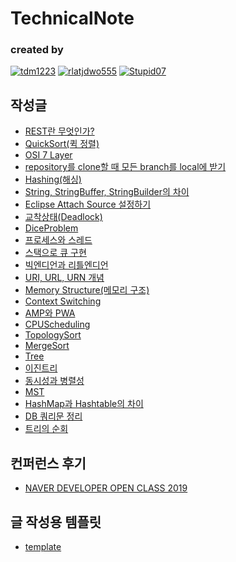 TechnicalNote
===

### **created by** 
[![tdm1223](https://avatars1.githubusercontent.com/u/21440957?s=100&v=4)](https://github.com/tdm1223)
[![rlatjdwo555](https://avatars0.githubusercontent.com/u/28692938?s=100&v=4)](https://github.com/rlatjdwo555)
[![Stupid07](https://avatars1.githubusercontent.com/u/35564566?s=100&v=4)](https://github.com/Stupid07)


## 작성글
- [REST란 무엇인가?](https://github.com/jobhope/TechnicalNote/blob/master/REST%EB%9E%80%20%EB%AC%B4%EC%97%87%EC%9D%B8%EA%B0%80.md)
- [QuickSort(퀵 정렬)](https://github.com/jobhope/TechnicalNote/blob/master/QuickSort.md)
- [OSI 7 Layer](https://github.com/jobhope/TechnicalNote/blob/master/OSI7layer.md)
- [repository를 clone할 때 모든 branch를 local에 받기](https://github.com/jobhope/TechnicalNote/blob/master/CloneRepository.md)
- [Hashing(해싱)](https://github.com/jobhope/TechnicalNote/blob/master/Hashing.md)
- [String, StringBuffer, StringBuilder의 차이](https://github.com/jobhope/TechnicalNote/blob/master/String%2C%20StringBuffer%2C%20StringBuilder%EC%9D%98%20%EC%B0%A8%EC%9D%B4.md)
- [Eclipse Attach Source 설정하기](https://github.com/jobhope/TechnicalNote/blob/master/Eclipse%20Attach%20Source%20%EC%84%A4%EC%A0%95.md)
- [교착상태(Deadlock)](https://github.com/jobhope/TechnicalNote/blob/master/Deadlock.md)
- [DiceProblem](https://github.com/jobhope/TechnicalNote/blob/master/DiceProblem.md)
- [프로세스와 스레드](https://github.com/jobhope/TechnicalNote/blob/master/%ED%94%84%EB%A1%9C%EC%84%B8%EC%8A%A4%EC%99%80%20%EC%8A%A4%EB%A0%88%EB%93%9C.md)
- [스택으로 큐 구현](https://github.com/jobhope/TechnicalNote/blob/master/%EC%8A%A4%ED%83%9D%EC%9C%BC%EB%A1%9C%20%ED%81%90%20%EA%B5%AC%ED%98%84.md)
- [빅엔디언과 리틀엔디언](https://github.com/jobhope/TechnicalNote/blob/master/%EB%B9%85%EC%97%94%EB%94%94%EC%96%B8%EA%B3%BC%20%EB%A6%AC%ED%8B%80%EC%97%94%EB%94%94%EC%96%B8.md)
- [URI, URL, URN 개념](https://github.com/jobhope/TechnicalNote/blob/master/URI%2C%20URL%2C%20URN%20%EA%B0%9C%EB%85%90.md)
- [Memory Structure(메모리 구조)](https://github.com/jobhope/TechnicalNote/blob/master/MemoryStructure.md)
- [Context Switching](https://github.com/jobhope/TechnicalNote/blob/master/ContextSwitching.md)
- [AMP와 PWA](https://github.com/jobhope/TechnicalNote/blob/master/AMP%EC%99%80PWA.md)
- [CPUScheduling](https://github.com/jobhope/TechnicalNote/blob/master/CPUScheduling.md)
- [TopologySort](https://github.com/jobhope/TechnicalNote/blob/master/TopologySort.md)
- [MergeSort](https://github.com/jobhope/TechnicalNote/blob/master/MergeSort.md)
- [Tree](https://github.com/jobhope/TechnicalNote/blob/master/Tree.md)
- [이진트리](https://github.com/jobhope/TechnicalNote/blob/master/%EC%9D%B4%EC%A7%84%ED%8A%B8%EB%A6%AC.md)
- [동시성과 병렬성](https://github.com/jobhope/TechnicalNote/blob/master/%EB%8F%99%EC%8B%9C%EC%84%B1%EA%B3%BC%20%EB%B3%91%EB%A0%AC%EC%84%B1.md)
- [MST](https://github.com/jobhope/TechnicalNote/blob/master/MST.md)
- [HashMap과 Hashtable의 차이](https://github.com/jobhope/TechnicalNote/blob/master/HashMap%EA%B3%BC%20HashTable%EC%9D%98%20%EC%B0%A8%EC%9D%B4.md)
- [DB 쿼리문 정리](https://github.com/jobhope/TechnicalNote/blob/master/DB%20%EC%BF%BC%EB%A6%AC%EB%AC%B8%20%EC%A0%95%EB%A6%AC.md)
- [트리의 순회](https://github.com/jobhope/TechnicalNote/blob/master/%ED%8A%B8%EB%A6%AC%EC%9D%98%20%EC%88%9C%ED%9A%8C.md)

## 컨퍼런스 후기
- [NAVER DEVELOPER OPEN CLASS 2019](https://github.com/jobhope/TechnicalNote/blob/master/NAVER_DEVELOPER_OPEN_CLASS_2019.md)

## 글 작성용 템플릿
- [template](https://github.com/jobhope/TechnicalNote/blob/master/template.md)
